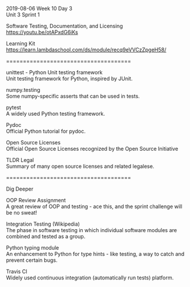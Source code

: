 
2019-08-06 Week 10 Day 3    
Unit 3 Sprint 1 

Software Testing, Documentation, and Licensing  
https://youtu.be/otAPxdG6iKs   

Learning Kit  
https://learn.lambdaschool.com/ds/module/recq9eVVCzZpgeH58/  

=====================================

unittest - Python Unit testing framework  
Unit testing framework for Python, inspired by JUnit.

numpy.testing  
Some numpy-specific asserts that can be used in tests.

pytest  
A widely used Python testing framework.

Pydoc  
Official Python tutorial for pydoc.

Open Source Licenses  
Official Open Source Licenses recognized by the Open Source Initiative

TLDR Legal  
Summary of many open source licenses and related legalese.

=====================================

Dig Deeper  

OOP Review Assignment  
A great review of OOP and testing - ace this, and the sprint challenge will be no sweat!

Integration Testing (Wikipedia)  
The phase in software testing in which individual software modules are combined and tested as a group.

Python typing module  
An enhancement to Python for type hints - like testing, a way to catch and prevent certain bugs.

Travis CI  
Widely used continuous integration (automatically run tests) platform.  









